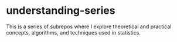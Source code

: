 # understanding-series
This is a series of subrepos where I explore theoretical and practical concepts, algorithms, and techniques used in statistics.
